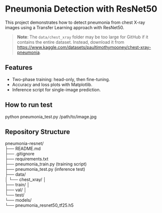 # Pneumonia Detection with ResNet50

This project demonstrates how to detect pneumonia from chest X-ray images using a Transfer Learning approach with ResNet50. 

> **Note**: The `data/chest_xray` folder may be too large for GitHub if it contains the entire dataset. Instead, download it from https://www.kaggle.com/datasets/paultimothymooney/chest-xray-pneumonia.
> 
## Features
- Two-phase training: head-only, then fine-tuning.
- Accuracy and loss plots with Matplotlib.
- Inference script for single-image prediction.

## How to run test
python pneumonia_test.py /path/to/image.jpg
## Repository Structure  
pneumonia-resnet/  
├── README.md  
├── .gitignore  
├── requirements.txt  
├── pneumonia_train.py (training script)  
├── pneumonia_test.py (inference test)  
├── data/  
│ └── chest_xray/ │  
      ├── train/ │  
      ├── val/ │  
      └── test/  
└── models/  
      └── pneumonia_resnet50_tf25.h5  
 
